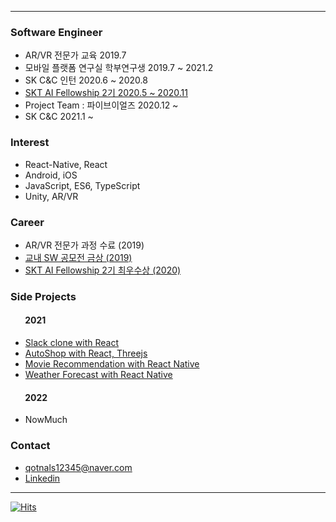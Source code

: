 <!--[![test](https://github-readme-stats.vercel.app/api?username=baesumin)](https://github.com/baesumin)-->
---
### Software Engineer
- AR/VR 전문가 교육 2019.7
- 모바일 플랫폼 연구실 학부연구생 2019.7 ~ 2021.2
- SK C&C 인턴 2020.6 ~ 2020.8
- [SKT AI Fellowship 2기 2020.5 ~ 2020.11](https://www.youtube.com/watch?v=USqqJFc0Nu4)
- Project Team : 파이브이얼즈 2020.12 ~
- SK C&C 2021.1 ~


### Interest
- React-Native, React
- Android, iOS
- JavaScript, ES6, TypeScript
- Unity, AR/VR


### Career
- AR/VR 전문가 과정 수료 (2019)
- [교내 SW 공모전 금상 (2019)](https://github.com/baesumin/SmartHome)
- [SKT AI Fellowship 2기 최우수상 (2020)](https://www.youtube.com/watch?v=USqqJFc0Nu4)


### Side Projects
#### &nbsp;&nbsp;&nbsp;&nbsp;&nbsp;&nbsp;&nbsp;2021
- [Slack clone with React](https://slack-clone-eb0ec.web.app/)
- [AutoShop with React, Threejs](https://smwebrepository.github.io/react-three-autoshop/)
- [Movie Recommendation with React Native](https://smwebrepository.github.io/moviesWeb/)
- [Weather Forecast with React Native](https://smwebrepository.github.io/weatherWeb/)

#### &nbsp;&nbsp;&nbsp;&nbsp;&nbsp;&nbsp;&nbsp;2022
- NowMuch


### Contact
- qotnals12345@naver.com
- [Linkedin](https://www.linkedin.com/in/baesumin)


---

[![Hits](https://hits.seeyoufarm.com/api/count/incr/badge.svg?url=https://github.com/baesumin)](https://hits.seeyoufarm.com)
